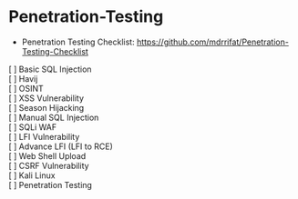 # Penetration-Testing

* Penetration Testing Checklist: https://github.com/mdrrifat/Penetration-Testing-Checklist

[ ] Basic SQL Injection                                                                                                      
[ ] Havij                                                                                                                               
[ ] OSINT                                                                                                                       
[ ] XSS Vulnerability                                                                                                   
[ ] Season Hijacking                                                                                                  
[ ] Manual SQL Injection                                                                                              
[ ] SQLi WAF                                                                                                            
[ ] LFI Vulnerability                                                                                                 
[ ] Advance LFI (LFI to RCE)                                                                                     
[ ] Web Shell Upload                                                                                                   
[ ] CSRF Vulnerability                                                                                                    
[ ] Kali Linux                                                                                                                  
[ ] Penetration Testing                                                                                                     
 
